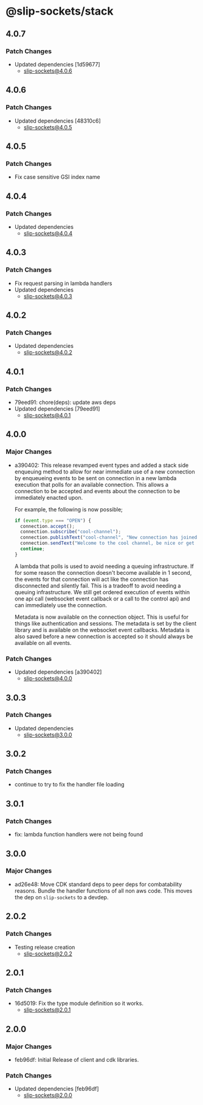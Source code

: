 # @slip-sockets/stack

## 4.0.7

### Patch Changes

- Updated dependencies [1d59677]
  - slip-sockets@4.0.6

## 4.0.6

### Patch Changes

- Updated dependencies [48310c6]
  - slip-sockets@4.0.5

## 4.0.5

### Patch Changes

- Fix case sensitive GSI index name

## 4.0.4

### Patch Changes

- Updated dependencies
  - slip-sockets@4.0.4

## 4.0.3

### Patch Changes

- Fix request parsing in lambda handlers
- Updated dependencies
  - slip-sockets@4.0.3

## 4.0.2

### Patch Changes

- Updated dependencies
  - slip-sockets@4.0.2

## 4.0.1

### Patch Changes

- 79eed91: chore(deps): update aws deps
- Updated dependencies [79eed91]
  - slip-sockets@4.0.1

## 4.0.0

### Major Changes

- a390402: This release revamped event types and added a stack side enqueuing method to allow for near immediate use of a new connection by enqueueing events to be sent on connection in a new lambda execution that polls for an available connection. This allows a connection to be accepted and events about the connection to be immediately enacted upon.

  For example, the following is now possible;

  ```ts
  if (event.type === "OPEN") {
    connection.accept();
    connection.subscribe("cool-channel");
    connection.publishText("cool-channel", "New connection has joined!");
    connection.sendText("Welcome to the cool channel, be nice or get out");
    continue;
  }
  ```

  A lambda that polls is used to avoid needing a queuing infrastructure. If for some reason the connection doesn't become available in 1 second, the events for that connection will act like the connection has disconnected and silently fail. This is a tradeoff to avoid needing a queuing infrastructure. We still get ordered execution of events within one api call (websocket event callback or a call to the control api) and can immediately use the connection.

  Metadata is now available on the connection object. This is useful for things like authentication and sessions. The metadata is set by the client library and is available on the websocket event callbacks. Metadata is also saved before a new connection is accepted so it should always be available on all events.

### Patch Changes

- Updated dependencies [a390402]
  - slip-sockets@4.0.0

## 3.0.3

### Patch Changes

- Updated dependencies
  - slip-sockets@3.0.0

## 3.0.2

### Patch Changes

- continue to try to fix the handler file loading

## 3.0.1

### Patch Changes

- fix: lambda function handlers were not being found

## 3.0.0

### Major Changes

- ad26e48: Move CDK standard deps to peer deps for combatability reasons. Bundle the handler functions of all non aws code. This moves the dep on `slip-sockets` to a devdep.

## 2.0.2

### Patch Changes

- Testing release creation
  - slip-sockets@2.0.2

## 2.0.1

### Patch Changes

- 16d5019: Fix the type module definition so it works.
  - slip-sockets@2.0.1

## 2.0.0

### Major Changes

- feb96df: Initial Release of client and cdk libraries.

### Patch Changes

- Updated dependencies [feb96df]
  - slip-sockets@2.0.0
